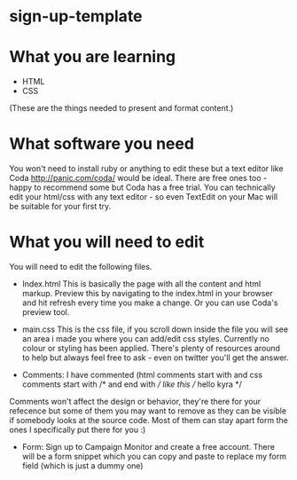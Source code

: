 sign-up-template
================

# What you are learning
* HTML
* CSS

(These are the things needed to present and format content.)

# What software you need
You won't need to install ruby or anything to edit these but a text editor like Coda http://panic.com/coda/ would be ideal. There are free ones too - happy to recommend some but Coda has a free trial. You can technically edit your html/css with any text editor - so even TextEdit on your Mac will be suitable for your first try.

# What you will need to edit
You will need to edit the following files.

* Index.html 
This is basically the page with all the content and html markup. Preview this by navigating to the index.html in your browser and hit refresh every time you make a change. Or you can use Coda's preview tool.

* main.css
This is the css file, if you scroll down inside the file you will see an area i made you where you can add/edit css styles. Currently no colour or styling has been applied. There's plenty of resources around to help but always feel free to ask - even on twitter you'll get the answer.

* Comments:
I have commented (html comments start with <!-- and end with --> and css comments start with /* and end with */ like this /* hello kyra */ 

Comments won't affect the design or behavior, they're there for your refecence but some of them you may want to remove as they can be visible if somebody looks at the source code. Most of them can stay apart form the ones I specifically put there for you :)

* Form:
Sign up to Campaign Monitor and create a free account. There will be a form snippet which you can copy and paste to replace my form field (which is just a dummy one)
